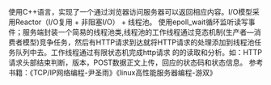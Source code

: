 使用C++语言，实现了一个通过浏览器访问服务器可以返回相应内容。I/O模型采用Reactor（I/O复用 + 非阻塞I/O） + 线程池。 
使用epoll_wait循环监听读写事件；服务端封装一个简易的线程池类,线程池的工作线程通过竞态机制(生产者—消费者模型)竞争任务，然后有HTTP请求到达就将HTTP请求的处理添加到线程池任务队列中去。工作线程通过有限状态机完成http请求
的的读取和分析。如：HTTP请求头部结束判断，版本，POST数据正文上传，回应的状态码和状态信息。
参考书籍：《TCP/IP网络编程-尹圣雨》《linux高性能服务器编程-游双》

